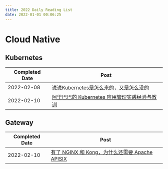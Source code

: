```yaml
---
title: 2022 Daily Reading List
date: 2022-01-01 00:06:25
---
```


# Cloud Native

## Kubernetes

| Completed Date | Post                                                         |
| -------------- | ------------------------------------------------------------ |
| 2022-02-08     | [说说Kubernetes是怎么来的，又是怎么没的](https://zhuanlan.zhihu.com/p/463532828) |
| 2022-02-10     | [阿里巴巴的 Kubernetes 应用管理实践经验与教训](https://zhuanlan.zhihu.com/p/465425440) |

## Gateway

| Completed Date | Post                                                         |
| -------------- | ------------------------------------------------------------ |
| 2022-02-10     | [有了 NGINX 和 Kong，为什么还需要 Apache APISIX](https://www.apiseven.com/zh/blog/why-we-need-Apache-APISIX) |

